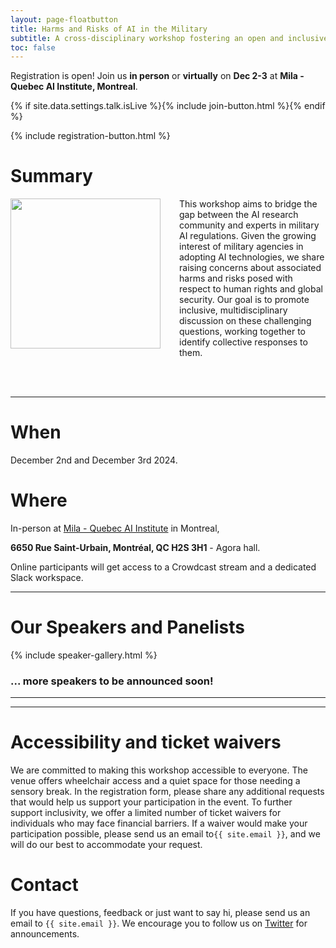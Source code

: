 ```yaml
---
layout: page-floatbutton
title: Harms and Risks of AI in the Military
subtitle: A cross-disciplinary workshop fostering an open and inclusive discussion on the challenges posed by AI applications for military purposes
toc: false
---
```


Registration is open! Join us **in person** or **virtually** on **Dec 2-3** at **Mila - Quebec AI Institute, Montreal**.

{% if site.data.settings.talk.isLive %}{% include join-button.html %}{% endif %}

{% include registration-button.html %}



# Summary

<img src="{{ site.logo }}" style="width:240px;vertical-align:middle;padding-right:30px;padding-bottom:10px;float:left">

This workshop aims to bridge the gap between the AI research community and experts in military AI regulations. Given the growing  interest of military agencies in adopting AI technologies, we share raising concerns about associated harms and risks posed with respect to human rights and global security. Our goal is to promote inclusive, multidisciplinary discussion on these challenging questions, working together to identify collective responses to them. 

<br>
<br>

---

# When

December 2nd and December 3rd 2024.

# Where

In-person at [Mila - Quebec AI Institute](https://mila.quebec/) in Montreal,

**6650 Rue Saint-Urbain, Montréal, QC H2S 3H1** - Agora hall.

Online participants will get access to a Crowdcast stream and a dedicated Slack workspace.

---

# Our Speakers and Panelists

{% include speaker-gallery.html %}

### ... more speakers to be announced soon!

---

<!-- # Our Sponsors -->

<!-- {% include sponsor-gallery.html %} -->

---

# Accessibility and ticket waivers
We are committed to making this workshop accessible to everyone. The venue offers wheelchair access and a quiet space for those needing a sensory break. In the registration form, please share any additional requests that would help us support your participation in the event.
To further support inclusivity, we offer a limited number of ticket waivers for individuals who may face financial barriers. If a waiver would make your participation possible, please send us an email to`{{ site.email }}`, and we will do our best to accommodate your request.

# Contact
If you have questions, feedback or just want to say hi, please send us an email to `{{ site.email }}`. We encourage you to follow us on [Twitter](https://twitter.com/HarmsRisksAIM) for announcements.
